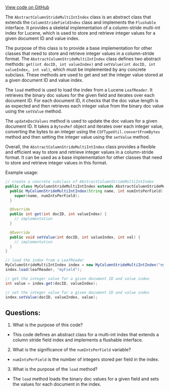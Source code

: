 [View code on GitHub](https://github.com/misbahsy/the-algorithm/src/java/com/twitter/search/core/earlybird/index/column/AbstractColumnStrideMultiIntIndex.java)

The `AbstractColumnStrideMultiIntIndex` class is an abstract class that extends the `ColumnStrideFieldIndex` class and implements the `Flushable` interface. It provides a skeletal implementation of a column-stride multi-int index for Lucene, which is used to store and retrieve integer values for a given document ID and value index. 

The purpose of this class is to provide a base implementation for other classes that need to store and retrieve integer values in a column-stride format. The `AbstractColumnStrideMultiIntIndex` class defines two abstract methods: `get(int docID, int valueIndex)` and `setValue(int docID, int valueIndex, int val)`, which must be implemented by any concrete subclass. These methods are used to get and set the integer value stored at a given document ID and value index. 

The `load` method is used to load the index from a Lucene `LeafReader`. It retrieves the binary doc values for the given field and iterates over each document ID. For each document ID, it checks that the doc value length is as expected and then retrieves each integer value from the binary doc value using the `setValue` method. 

The `updateDocValues` method is used to update the doc values for a given document ID. It takes a `BytesRef` object and iterates over each integer value, converting the bytes to an integer using the `CSFTypeUtil.convertFromBytes` method and then setting the integer value using the `setValue` method. 

Overall, the `AbstractColumnStrideMultiIntIndex` class provides a flexible and efficient way to store and retrieve integer values in a column-stride format. It can be used as a base implementation for other classes that need to store and retrieve integer values in this format. 

Example usage:

```java
// create a concrete subclass of AbstractColumnStrideMultiIntIndex
public class MyColumnStrideMultiIntIndex extends AbstractColumnStrideMultiIntIndex {
  public MyColumnStrideMultiIntIndex(String name, int numIntsPerField) {
    super(name, numIntsPerField);
  }

  @Override
  public int get(int docID, int valueIndex) {
    // implementation
  }

  @Override
  public void setValue(int docID, int valueIndex, int val) {
    // implementation
  }
}

// load the index from a LeafReader
MyColumnStrideMultiIntIndex index = new MyColumnStrideMultiIntIndex("myField", 3);
index.load(leafReader, "myField");

// get the integer value for a given document ID and value index
int value = index.get(docID, valueIndex);

// set the integer value for a given document ID and value index
index.setValue(docID, valueIndex, value);
```
## Questions: 
 1. What is the purpose of this code?
- This code defines an abstract class for a multi-int index that extends a column stride field index and implements a flushable interface.

2. What is the significance of the `numIntsPerField` variable?
- `numIntsPerField` is the number of integers stored per field in the index.

3. What is the purpose of the `load` method?
- The `load` method loads the binary doc values for a given field and sets the values for each document in the index.
